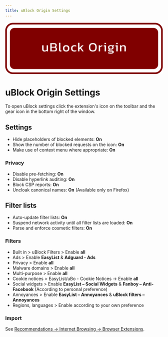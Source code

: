 ```yaml
---
title: uBlock Origin Settings
--- 
```


![Cover](../../assets/ublock-origin.png)

# uBlock Origin Settings

To open uBlock settings click the extension's icon on the toolbar and the gear icon in the bottom right of the window.

## Settings

* Hide placeholders of blocked elements: **On**
* Show the number of blocked requests on the icon: **On**
* Make use of context menu where appropriate: **On**

### Privacy

* Disable pre-fetching: **On** 
* Disable hyperlink auditing: **On**
* Block CSP reports: **On**
* Uncloak canonical names: **On** (Available only on Firefox)

## Filter lists

* Auto-update filter lists: **On**
* Suspend network activity until all filter lists are loaded: **On**
* Parse and enforce cosmetic filters: **On**

### Filters

* Built in > uBlock Filters > Enable **all**
* Ads > Enable **EasyList** & **Adguard - Ads**
* Privacy > Enable **all**
* Malware domains > Enable **all**
* Multi-purpose > Enable **all**
* Cookie notices > EasyList/uBo - Cookie Notices -> Enable **all**
* Social widgets > Enable **EasyList – Social Widgets** & **Fanboy – Anti-Facebook** (According to personal preference)
* Annoyances > Enable **EasyList – Annoyances** & **uBlock filters – Annoyances**
* Regions, languages > Enable according to your own preference

### Import

See [Recommendations -> Internet Browsing -> Browser Extensions](/recommendations/internet-browsing/browser-extensions.md#adblock-filters).
